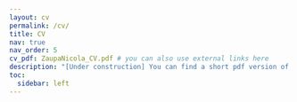 ```yaml
---
layout: cv
permalink: /cv/
title: CV
nav: true
nav_order: 5
cv_pdf: ZaupaNicola_CV.pdf # you can also use external links here
description: "[Under construction] You can find a short pdf version of the CV on the top right of the page."
toc:
  sidebar: left
---
```

